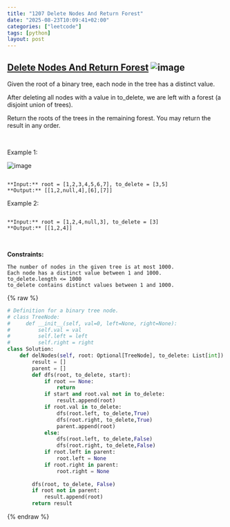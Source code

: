 ```yaml
---
title: "1207 Delete Nodes And Return Forest"
date: "2025-08-23T10:09:41+02:00"
categories: ["leetcode"]
tags: [python]
layout: post
---
```


## [Delete Nodes And Return Forest](https://leetcode.com/problems/delete-nodes-and-return-forest) ![image](https://img.shields.io/badge/Difficulty-Medium-orange)

Given the root of a binary tree, each node in the tree has a distinct value.

After deleting all nodes with a value in to_delete, we are left with a forest (a disjoint union of trees).

Return the roots of the trees in the remaining forest. You may return the result in any order.

 

Example 1:

![image](https://assets.leetcode.com/uploads/2019/07/01/screen-shot-2019-07-01-at-53836-pm.png)
```

**Input:** root = [1,2,3,4,5,6,7], to_delete = [3,5]
**Output:** [[1,2,null,4],[6],[7]]

```

Example 2:

```

**Input:** root = [1,2,4,null,3], to_delete = [3]
**Output:** [[1,2,4]]

```

 

**Constraints:**

	The number of nodes in the given tree is at most 1000.
	Each node has a distinct value between 1 and 1000.
	to_delete.length <= 1000
	to_delete contains distinct values between 1 and 1000.

{% raw %}
```python
# Definition for a binary tree node.
# class TreeNode:
#     def __init__(self, val=0, left=None, right=None):
#         self.val = val
#         self.left = left
#         self.right = right
class Solution:
    def delNodes(self, root: Optional[TreeNode], to_delete: List[int]) -> List[TreeNode]:
        result = []
        parent = []
        def dfs(root, to_delete, start):
            if root == None:
                return
            if start and root.val not in to_delete:
                result.append(root)
            if root.val in to_delete:
                dfs(root.left, to_delete,True)
                dfs(root.right, to_delete,True)
                parent.append(root)
            else:
                dfs(root.left, to_delete,False)
                dfs(root.right, to_delete,False)
            if root.left in parent:
                root.left = None
            if root.right in parent:
                root.right = None
        
        dfs(root, to_delete, False)
        if root not in parent:
            result.append(root)
        return result
```
{% endraw %}
